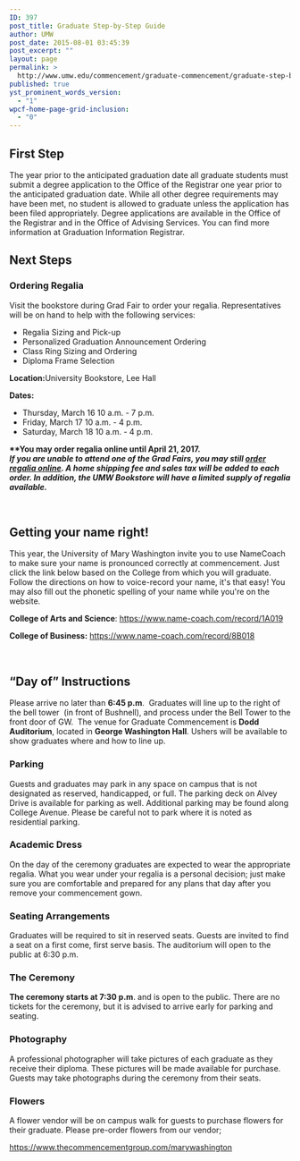 ```yaml
---
ID: 397
post_title: Graduate Step-by-Step Guide
author: UMW
post_date: 2015-08-01 03:45:39
post_excerpt: ""
layout: page
permalink: >
  http://www.umw.edu/commencement/graduate-commencement/graduate-step-by-step-guide/
published: true
yst_prominent_words_version:
  - "1"
wpcf-home-page-grid-inclusion:
  - "0"
---
```

<h2>First Step</h2>
The year prior to the anticipated graduation date all graduate students must submit a degree application to the Office of the Registrar one year prior to the anticipated graduation date. While all other degree requirements may have been met, no student is allowed to graduate unless the application has been filed appropriately. Degree applications are available in the Office of the Registrar and in the Office of Advising Services. You can find more information at Graduation Information Registrar.
<h2>Next Steps</h2>
<h3>Ordering Regalia</h3>
Visit the bookstore during Grad Fair to order your regalia. Representatives will be on hand to help with the following services:
<ul>
 	<li>Regalia Sizing and Pick-up</li>
 	<li>Personalized Graduation Announcement Ordering</li>
 	<li>Class Ring Sizing and Ordering</li>
 	<li>Diploma Frame Selection</li>
</ul>
<div><strong>Location:</strong>University Bookstore, Lee Hall</div>
<div>

<strong>Dates:  </strong>
<ul>
 	<li>Thursday, March 16 10 a.m. - 7 p.m.</li>
 	<li>Friday, March 17 10 a.m. - 4 p.m.<strong>
</strong></li>
 	<li>Saturday, March 18 10 a.m. - 4 p.m.</li>
</ul>
<strong>**You may order regalia online until April 21, 2017.</strong>

</div>
<strong><em>If you are unable to attend one of the Grad Fairs, you may still </em></strong><a href="http://www.oakhalli.com/UMW"><strong><em>order regalia online</em></strong></a><strong><em>. A home shipping fee and sales tax will be added to each order. In addition, the UMW Bookstore will have a limited supply of regalia available.</em></strong>

&nbsp;
<h2>Getting your name right!</h2>
This year, the University of Mary Washington invite you to use NameCoach to make sure your name is pronounced correctly at commencement. Just click the link below based on the College from which you will graduate. Follow the directions on how to voice-record your name, it's that easy! You may also fill out the phonetic spelling of your name while you're on the website.

<strong>College of Arts and Science</strong>: <a href="https://www.name-coach.com/record/1A019">https://www.name-coach.com/record/1A019</a>

<strong>College of Business:</strong> <a href="https://www.name-coach.com/record/8B018">https://www.name-coach.com/record/8B018</a>

&nbsp;
<h2>“Day of” Instructions</h2>
Please arrive no later than <strong>6:45 p.m</strong>.  Graduates will line up to the right of the bell tower  (in front of Bushnell), and process under the Bell Tower to the front door of GW.  The venue for Graduate Commencement is <strong>Dodd Auditorium</strong>, located in <strong>George Washington Hall</strong>. Ushers will be available to show graduates where and how to line up.
<h3>Parking</h3>
Guests and graduates may park in any space on campus that is not designated as reserved, handicapped, or full. The parking deck on Alvey Drive is available for parking as well. Additional parking may be found along College Avenue. Please be careful not to park where it is noted as residential parking.
<h3>Academic Dress</h3>
On the day of the ceremony graduates are expected to wear the appropriate regalia. What you wear under your regalia is a personal decision; just make sure you are comfortable and prepared for any plans that day after you remove your commencement gown.
<h3>Seating Arrangements</h3>
Graduates will be required to sit in reserved seats. Guests are invited to find a seat on a first come, first serve basis. The auditorium will open to the public at 6:30 p.m.
<h3>The Ceremony</h3>
<strong>The ceremony starts at 7:30 p.m</strong>. and is open to the public. There are no tickets for the ceremony, but it is advised to arrive early for parking and seating.
<h3>Photography</h3>
A professional photographer will take pictures of each graduate as they receive their diploma. These pictures will be made available for purchase. Guests may take photographs during the ceremony from their seats.
<h3>Flowers</h3>
A flower vendor will be on campus walk for guests to purchase flowers for their graduate. Please pre-order flowers from our vendor;

<a href="https://www.thecommencementgroup.com/marywashington">https://www.thecommencementgroup.com/marywashington</a>